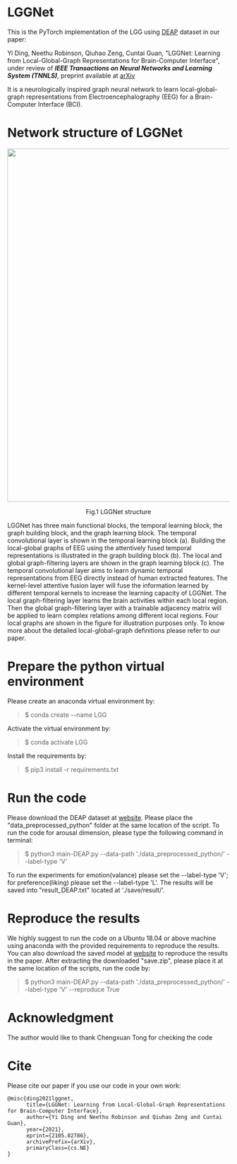 # LGGNet
This is the PyTorch implementation of the LGG using [DEAP](http://www.eecs.qmul.ac.uk/mmv/datasets/deap/) dataset in our paper:

Yi Ding, Neethu Robinson, Qiuhao Zeng, Cuntai Guan, "LGGNet: Learning from Local-Global-Graph Representations for Brain-Computer Interface", under review of _**IEEE Transactions on Neural Networks and Learning System (TNNLS)**_, preprint available at [arXiv](https://arxiv.org/abs/2105.02786)

It is a neurologically inspired graph neural network to learn local-global-graph representations from Electroencephalography (EEG) for a Brain-Computer Interface (BCI).
# Network structure of LGGNet
<p align="center">
<img src="https://user-images.githubusercontent.com/83038743/159679243-e2687826-2468-4114-b482-b8fd8ca2f7ec.png" width=800 align=center>
</p>

<p align="center">
 Fig.1 LGGNet structure
</p>

LGGNet has three main functional blocks, the temporal learning block, the graph building block, and the graph learning block. The temporal convolutional layer is shown in the temporal learning block (a). Building the local-global graphs of EEG using the attentively fused temporal representations is illustrated in the graph building block (b). The local and global graph-filtering layers are shown in the graph learning block (c). The temporal convolutional layer aims to learn dynamic temporal representations from EEG directly instead of human extracted features. The kernel-level attentive fusion layer will fuse the information learned by different temporal kernels to increase the learning capacity of LGGNet. The local graph-filtering layer learns the brain activities within each local region. Then the global graph-filtering layer with a trainable adjacency matrix will be applied to learn complex relations among different local regions. Four local graphs are shown in the figure for illustration purposes only. To know more about the detailed local-global-graph definitions please refer to our paper.
# Prepare the python virtual environment
Please create an anaconda virtual environment by:

> $ conda create --name LGG

Activate the virtual environment by:

> $ conda activate LGG

Install the requirements by:

> $ pip3 install -r requirements.txt

# Run the code
Please download the DEAP dataset at [website](http://www.eecs.qmul.ac.uk/mmv/datasets/deap/). Please place the "data_preprocessed_python" folder at the same location of the script. To run the code for arousal dimension, please type the following command in terminal:

> $ python3 main-DEAP.py --data-path './data_preprocessed_python/' --label-type 'V'

To run the experiments for emotion(valance) please set the --label-type 'V'; for preference(liking) please set the --label-type 'L'. The results will be saved into "result_DEAP.txt" located at './save/result/'. 

# Reproduce the results
We highly suggest to run the code on a Ubuntu 18.04 or above machine using anaconda with the provided requirements to reproduce the results. 
You can also download the saved model at [website]() to reproduce the results in the paper. After extracting the downloaded "save.zip", please place it at the same location of the scripts, run the code by:

> $ python3 main-DEAP.py --data-path './data_preprocessed_python/' --label-type 'V' --reproduce True

# Acknowledgment
The author would like to thank Chengxuan Tong for checking the code

# Cite
Please cite our paper if you use our code in your own work:

```
@misc{ding2021lggnet,
      title={LGGNet: Learning from Local-Global-Graph Representations for Brain-Computer Interface}, 
      author={Yi Ding and Neethu Robinson and Qiuhao Zeng and Cuntai Guan},
      year={2021},
      eprint={2105.02786},
      archivePrefix={arXiv},
      primaryClass={cs.NE}
}
```
